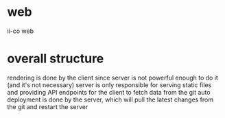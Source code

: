 # web
ii-co web

# overall structure
rendering is done by the client since server is not powerful enough to do it (and it's not necessary)
server is only responsible for serving static files and providing API endpoints for the client to fetch data from the git
auto deployment is done by the server, which will pull the latest changes from the git and restart the server
